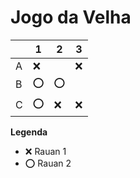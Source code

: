 # Jogo da Velha

|   | 1 | 2 | 3 |
|---|---|---|---|
| A |  ❌ |   |  ❌ |
| B | ⭕  |  ⭕ |   |
| C |  ⭕ | ❌  | ❌  |

**Legenda**

- ❌ Rauan 1
- ⭕ Rauan 2